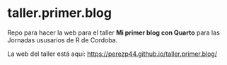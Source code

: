 
# taller.primer.blog

<!-- badges: start -->
<!-- badges: end -->

Repo para hacer la web para el taller **Mi primer blog con Quarto** para las Jornadas ususarios de R de Cordoba.

La web del taller está aquí: <https://perezp44.github.io/taller.primer.blog/>

